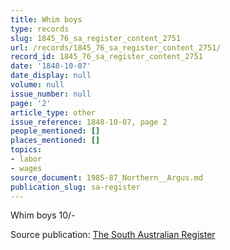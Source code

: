 ```yaml
---
title: Whim boys
type: records
slug: 1845_76_sa_register_content_2751
url: /records/1845_76_sa_register_content_2751/
record_id: 1845_76_sa_register_content_2751
date: '1848-10-07'
date_display: null
volume: null
issue_number: null
page: '2'
article_type: other
issue_reference: 1848-10-07, page 2
people_mentioned: []
places_mentioned: []
topics:
- labor
- wages
source_document: 1985-87_Northern__Argus.md
publication_slug: sa-register
---
```


Whim boys	10/-

Source publication: [The South Australian Register](/publications/sa-register/)
